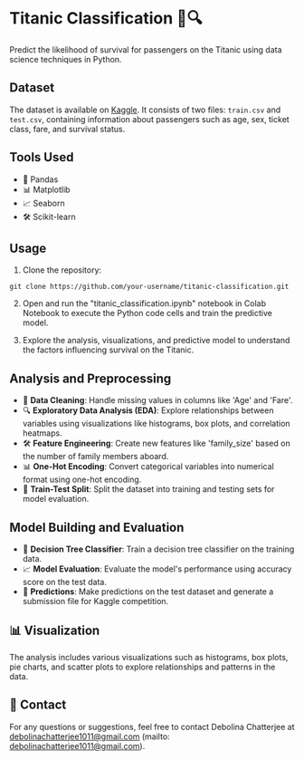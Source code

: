 # Titanic Classification 🚢🔍

Predict the likelihood of survival for passengers on the Titanic using data science techniques in Python.

## Dataset
The dataset is available on [Kaggle](https://www.kaggle.com/c/titanic/data?select=test.csv). It consists of two files: `train.csv` and `test.csv`, containing information about passengers such as age, sex, ticket class, fare, and survival status.

## Tools Used
- 🐼 Pandas
- 📊 Matplotlib
- 📈 Seaborn
- 🛠️ Scikit-learn

## Usage
1. Clone the repository:

```
git clone https://github.com/your-username/titanic-classification.git
```

2. Open and run the "titanic_classification.ipynb" notebook in Colab Notebook to execute the Python code cells and train the predictive model.

3. Explore the analysis, visualizations, and predictive model to understand the factors influencing survival on the Titanic.

## Analysis and Preprocessing
- 🧹 **Data Cleaning**: Handle missing values in columns like 'Age' and 'Fare'.
- 🔍 **Exploratory Data Analysis (EDA)**: Explore relationships between variables using visualizations like histograms, box plots, and correlation heatmaps.
- 🛠️ **Feature Engineering**: Create new features like 'family_size' based on the number of family members aboard.
- 📊 **One-Hot Encoding**: Convert categorical variables into numerical format using one-hot encoding.
- 🔄 **Train-Test Split**: Split the dataset into training and testing sets for model evaluation.

## Model Building and Evaluation
- 🌳 **Decision Tree Classifier**: Train a decision tree classifier on the training data.
- 📈 **Model Evaluation**: Evaluate the model's performance using accuracy score on the test data.
- 🎯 **Predictions**: Make predictions on the test dataset and generate a submission file for Kaggle competition.

## 📊 Visualization
The analysis includes various visualizations such as histograms, box plots, pie charts, and scatter plots to explore relationships and patterns in the data.

## 📧 Contact
For any questions or suggestions, feel free to contact Debolina Chatterjee at debolinachatterjee1011@gmail.com (mailto: debolinachatterjee1011@gmail.com).


